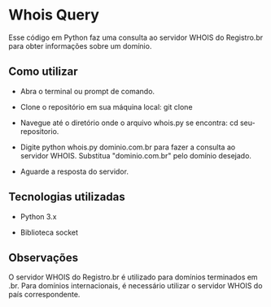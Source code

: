 # Whois Query

Esse código em Python faz uma consulta ao servidor WHOIS do Registro.br para obter informações sobre um domínio.

## Como utilizar

- Abra o terminal ou prompt de comando.

- Clone o repositório em sua máquina local: git clone

- Navegue até o diretório onde o arquivo whois.py se encontra: cd seu-repositorio.

- Digite python whois.py dominio.com.br para fazer a consulta ao servidor WHOIS. Substitua "dominio.com.br" pelo domínio desejado.

- Aguarde a resposta do servidor.

## Tecnologias utilizadas

- Python 3.x

- Biblioteca socket

## Observações

O servidor WHOIS do Registro.br é utilizado para domínios terminados em .br. Para domínios internacionais, é necessário utilizar o servidor WHOIS do país correspondente.
